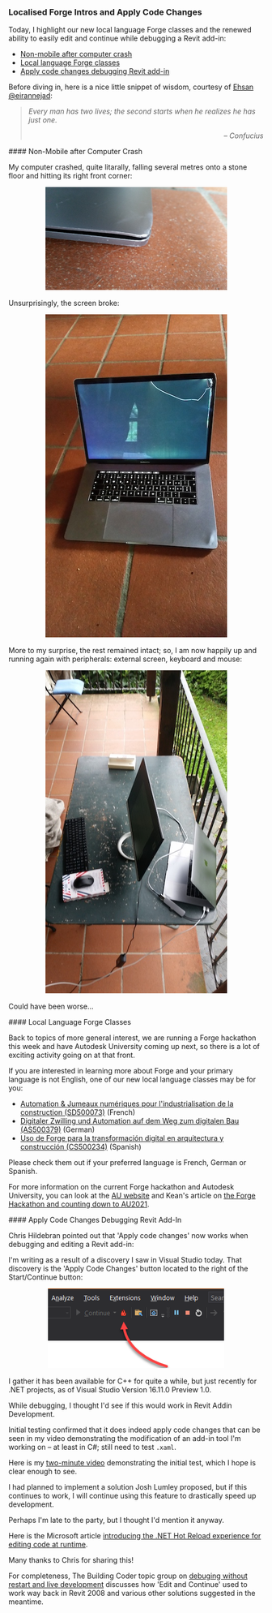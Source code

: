 <head>
<meta http-equiv="Content-Type" content="text/html; charset=utf-8">
<link rel="stylesheet" type="text/css" href="bc.css">
<script src="https://cdn.rawgit.com/google/code-prettify/master/loader/run_prettify.js" type="text/javascript"></script>
</head>

<!---

twitter:

add #thebuildingcoder

 the #RevitAPI #DynamoBim @AutodeskForge @AutodeskRevit #bim #ForgeDevCon 

&ndash; 
...

linkedin:

#bim #DynamoBim #ForgeDevCon #Revit #API #IFC #SDK #AI #VisualStudio #Autodesk #AEC #adsk

the [Revit API discussion forum](http://forums.autodesk.com/t5/revit-api-forum/bd-p/160) thread

<center>
<img src="img/" alt="" title="" width="600"/>
<p style="font-size: 80%; font-style:italic"></p>
</center>

**Question:** 

**Answer:**

**Response:**  

Many thanks to  for this very helpful explanation!

<pre class="code">
</pre>

-->

### Localised Forge Intros and Apply Code Changes

Today, I highlight our new local language Forge classes and the renewed ability to easily edit and continue while debugging a Revit add-in:

- [Non-mobile after computer crash](#2)
- [Local language Forge classes](#3)
- [Apply code changes debugging Revit add-in](#4)

Before diving in, here is a nice little snippet of wisdom, courtesy
of [Ehsan @eirannejad](https://twitter.com/eirannejad):

<blockquote>
<p><i>Every man has two lives; the second starts when he realizes he has just one.</i></p>
<p style="text-align: right; font-style: italic">&ndash; Confucius</p>
</blockquote>

####<a name="2"></a> Non-Mobile after Computer Crash

My computer crashed, quite litarally, falling several metres onto a stone floor and hitting its right front corner:

<center>
<img src="img/computer_crash_2.jpg" alt="Computer crash" title="Computer crash" width="359"/> <!-- 637 -->
</center>

Unsurprisingly, the screen broke:

<center>
<img src="img/computer_crash_5.jpg" alt="Computer crash" title="Computer crash" width="359"/> <!-- 359 -->
</center>

More to my surprise, the rest remained intact; so, I am now happily up and running again with peripherals: external screen, keyboard and mouse:

<center>
<img src="img/computer_crash_6.jpg" alt="Computer crash" title="Computer crash" width="359"/> <!-- 359 -->
</center>

Could have been worse...


####<a name="3"></a> Local Language Forge Classes 

Back to topics of more general interest, we are running a Forge hackathon this week and have Autodesk University coming up next, so there is a lot of exciting activity going on at that front.

If you are interested in learning more about Forge and your primary language is not English, one of our new local language classes may be for you:

<!--
Automation & Jumeaux Numériques pour l‘industrialisation de la construction (SD500073) (French)
Digitaler Zwilling und Automation auf dem Weg zum digitalen Bau (AS500379) (German)
Uso de Forge para la transformación digital en arquitectura y construcción (CS500234) (Spanish)
Be sure to check one of them out if your preferred language is French, German or Spanish.
-->

<ul>
<li><a href="https://events-platform.autodesk.com/event/autodesk-university-2021/planning/UGxhbm5pbmdfNjcwMjAy" target="_blank">Automation &amp; Jumeaux numériques pour l'industrialisation de la construction (SD500073)</a> (French)</li>
<li><a href="https://events-platform.autodesk.com/event/autodesk-university-2021/planning/UGxhbm5pbmdfNjcwMjMy" target="_blank">Digitaler Zwilling und Automation auf dem Weg zum digitalen Bau (AS500379)</a> (German)</li>
<li><a href="https://events-platform.autodesk.com/event/autodesk-university-2021/planning/UGxhbm5pbmdfNjcwMTQz" target="_blank">Uso de Forge para la transformación digital en arquitectura y construcción (CS500234)</a> (Spanish)</li>
</ul>

Please check them out if your preferred language is French, German or Spanish.

For more information on the current Forge hackathon and Autodesk University, you can look at
the [AU website](https://www.autodesk.com/autodesk-university) and
Kean's article
on [the Forge Hackathon and counting down to AU2021](https://www.keanw.com/2021/09/at-the-forge-hackathon-counting-down-to-au2021.html).


####<a name="4"></a> Apply Code Changes Debugging Revit Add-In

Chris Hildebran pointed out that 'Apply code changes' now works when debugging and editing a Revit add-in:

I'm writing as a result of a discovery I saw in Visual Studio today.
That discovery is the 'Apply Code Changes' button located to the right of the Start/Continue button:

<center>
<img src="img/apply_code_changes.png" alt="Apply code changes" title="Apply code changes" width="348"/> <!-- 348 -->
</center>

I gather it has been available for C++ for quite a while, but just recently for .NET projects, as of Visual Studio Version 16.11.0 Preview 1.0.

While debugging, I thought I'd see if this would work in Revit Addin Development.
 
Initial testing confirmed that it does indeed apply code changes that can be seen in my video demonstrating the modification of an add-in tool I'm working on &ndash; at least in C#; still need to test `.xaml`.
 
Here is my [two-minute video](https://www.screencast.com/t/5oCj1jBJha) demonstrating the initial test, which I hope is clear enough to see.
 
I had planned to implement a solution Josh Lumley proposed, but if this continues to work, I will continue using this feature to drastically speed up development.
 
Perhaps I'm late to the party, but I thought I'd mention it anyway.
 
Here is
the Microsoft article [introducing the .NET Hot Reload experience for editing code at runtime](https://devblogs.microsoft.com/dotnet/introducing-net-hot-reload).

Many thanks to Chris for sharing this!

For completeness, The Building Coder topic group
on [debuging without restart and live development](https://thebuildingcoder.typepad.com/blog/about-the-author.html#5.49) discusses
how 'Edit and Continue' used to work way back in Revit 2008 and various other solutions suggested in the meantime.



